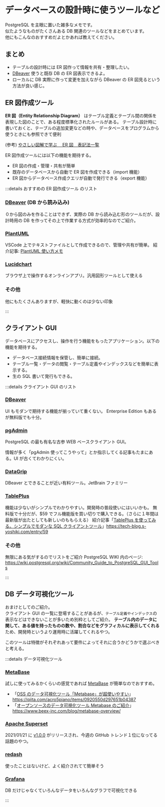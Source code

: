 # データベースの設計時に使うツールなど

PostgreSQL を主眼に置いた雑多なメモです。  
似たようなものがたくさんある DB 関連のツールなどをまとめています。  
他にもこんなのおすすめだよとかあれば教えてください。

## まとめ

- テーブルの設計時には ER 図作って情報を共有・整理したい。
- [DBeaver](https://dbeaver.io/) 使うと既存 DB の ER 図表示できるよ。
- ローカルに DB 実際に作って変更を加えながら DBeaver の ER 図見るという方法が良い感じ。

## ER 図作成ツール

**ER 図（Entity Relationship Diagram）** はテーブル定義とテーブル間の関係を表現した図のことで、ある程度標準化されたルールがある。
テーブル設計時に書いておくと、テーブルの追加変更などの時や、データベースをプログラムから使うときにも参照できて便利

(参考) [やさしい図解で学ぶ　 ER 図　表記法一覧](https://qiita.com/ramuneru/items/32fbf3032b625f71b69d)

ER 図作成ツールには以下の機能を期待する。

- ER 図の作成・管理・共有が簡単
- 既存のデータベースから自動で ER 図を作成できる（import 機能）
- ER 図からデータベース作成クエリが自動で発行できる（export 機能）

:::details おすすめの ER 図作成ツール のリスト

### [DBeaver](https://dbeaver.io/) (DB から読み込み)

０から図のみを作ることはできず、実際の DB から読み込む形のツールだが、設計時用の DB を作ってその上で作業する方式が効率的なのでご紹介。

### [PlantUML](https://plantuml.com/)

VSCode 上でテキストファイルとして作成できるので、管理や共有が簡単。
紹介記事: [PlantUML 使い方メモ](https://qiita.com/opengl-8080/items/98c510b8ca060bdd2ea3)

### [Lucidchart](https://www.lucidchart.com/pages/ja/examples/ER-diagram-tool)

ブラウザ上で操作するオンラインアプリ。汎用図形ツールとして使える

### その他

他にもたくさんありますが、軽快に動くのは少ない印象

:::

## クライアント GUI

データベースにアクセスし、操作を行う機能をもったアプリケーション。以下の機能を期待する。

- データベース接続情報を保管し、簡単に接続。
- テーブル一覧・データの閲覧・テーブル定義やインデックスなどを簡単に表示する。
- 生の SQL 書いて発行もできる。

:::details クライアント GUI のリスト

### [DBeaver](https://dbeaver.io/)

UI もモダンで期待する機能が揃っていて重くない。
Enterprise Edition もあるが無料版でも十分。

### [pgAdmin](https://www.pgadmin.org/)

PostgreSQL の最も有名な古参 WEB ベースクライアント GUI。

情報が多く「pgAdmin 使ってこうやって」とか指示してくる記事もたまにある。UI が古くてわかりにくい。

### [DataGrip](https://www.jetbrains.com/datagrip/)

DBeaver とできることが近い有料ツール。JetBrain ファミリー

### [TablePlus](https://tableplus.com/)

機能は少ないがシンプルでわかりやすい。開発時の普段使いにはいいかも。
無料版で十分だが、$59 でフル機能版を買い切りで購入できる。（さらに１年間は最新版が出たとしても新しいのももらえる）
紹介記事「[TablePlus を使ってみる。シンプルでモダンな SQL クライアントツール](https://tech-blog.s-yoshiki.com/entry/59)」<https://tech-blog.s-yoshiki.com/entry/59>

### その他

無限にある気がするのでリストをご紹介
PostgreSQL WIKI 内のページ: <https://wiki.postgresql.org/wiki/Community_Guide_to_PostgreSQL_GUI_Tools>

:::

## DB データ可視化ツール

おまけとしてのご紹介。  
クライアント GUI の一覧に登場することがあるが、`テーブル定義やインデックス`の表示などはできないことが多いため別枠としてご紹介。
**テーブル内のデータに関して、ある値を持ったものの数や、割合などをグラフィカルに表示してくれる** ため、開発時というより運用時に活躍してくれるやつ。

このツールは特徴がそれぞれあって要件によってそれに合うかどうかで選ぶべきと考える。

:::details データ可視化ツール

### [MetaBase](https://www.metabase.com/)

試しに使ってみるかくらいの感覚であれば [MetaBase](https://www.metabase.com/) が簡単なのでおすすめ。

- 「[OSS のデータ可視化ツール「Metabase」が超使いやすい](https://qiita.com/acro5piano/items/0920550d297651b04387)」<https://qiita.com/acro5piano/items/0920550d297651b04387>
- 「[オープンソースのデータ可視化ツール Metabase のご紹介](https://www.beex-inc.com/blog/metabase-overview/)」<https://www.beex-inc.com/blog/metabase-overview/>

### [Apache Superset](https://superset.apache.org/)

2021/01/21 に [v1.0.0](https://github.com/apache/superset/tree/master/RELEASING/release-notes-1-0) がリリースされ、今週の GitHub トレンド１位になってる話題のやつ。

### [redash](https://redash.io/)

使ったことはないけど、よく紹介されてて簡単そう

### [Grafana](https://grafana.com/)

DB だけじゃなくていろんなデータをいろんなグラフで可視化できる

:::
